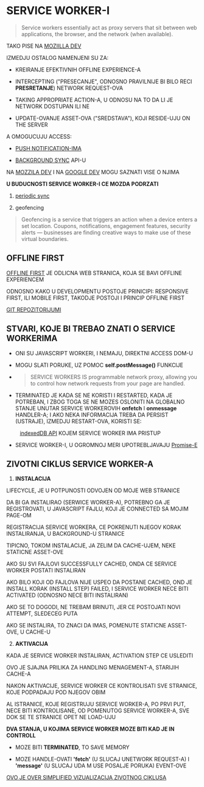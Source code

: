 # SERVICE WORKER-I

> Service workers essentially act as proxy servers that sit between web applications, the browser, and the network (when available).

TAKO PISE NA [MOZIILLA DEV](https://developer.mozilla.org/en-US/docs/Web/API/Service_Worker_API)

IZMEDJU OSTALOG NAMENJENI SU ZA:

- KREIRANJE EFEKTIVNIH OFFLINE EXPERIENCE-A

- INTERCEPTING ("PRESECANJE", ODNOSNO PRAVILNIJE BI BILO RECI **PRESRETANJE**) NETWORK REQUEST-OVA

- TAKING APPROPRIATE ACTION-A, U ODNOSU NA TO DA LI JE NETWORK DOSTUPAN ILI NE

- UPDATE-OVANJE ASSET-OVA ("SREDSTAVA"), KOJI RESIDE-UJU ON THE SERVER

A OMOGUCUJU ACCESS:

- [PUSH NOTIFICATION-IMA](https://developers.google.com/web/fundamentals/push-notifications/)

- [BACKGROUND SYNC](https://developers.google.com/web/updates/2015/12/background-sync) API-U

NA [MOZZILA DEV](https://developer.mozilla.org/en-US/docs/Web/API/Service_Worker_API/Using_Service_Workers) I NA [GOOGLE DEV](https://developers.google.com/web/fundamentals/primers/service-workers/) MOGU SAZNATI VISE O NJIMA

**U BUDUCNOSTI SERVICE WORKER-I CE MOZDA PODRZATI**

1. [periodic sync](https://developer.mozilla.org/en-US/docs/Web/API/ServiceWorkerRegistration/periodicSync)

2. geofencing

> Geofencing is a service that triggers an action when a device enters a set location. Coupons, notifications, engagement features, security alerts — businesses are finding creative ways to make use of these virtual boundaries.

## OFFLINE FIRST

[OFFLINE FIRST](http://offlinefirst.org/) JE ODLICNA WEB STRANICA, KOJA SE BAVI OFFLINE EXPERIENCEM

ODNOSNO KAKO U DEVELOPMENTU POSTOJE PRINICIPI: RESPONSIVE FIRST, ILI MOBILE FIRST, TAKODJE POSTOJI I PRINCIP OFFLINE FIRST

[GIT REPOZITORIJUMI](https://github.com/offlinefirst)

## STVARI, KOJE BI TREBAO ZNATI O SERVICE WORKERIMA

- ONI SU JAVASCRIPT WORKERI, I NEMAJU, DIREKTNI ACCESS DOM-U

- MOGU SLATI PORUKE, UZ POMOC **self.postMessage()** FUNKCIJE

- > SERVICE WORKERS IS programmable network proxy, allowing you to control how network requests from your page are handled.

- TERMINATED JE KADA SE NE KORISTI I RESTARTED, KADA JE POTREBAN, I ZBOG TOGA SE NE MOZES OSLONITI NA GLOBALNO STANJE UNUTAR SERVICE WORKEROVIH **onfetch** I **onmessage** HANDLER-A; I AKO NEKA INFORMACIJA TREBA DA PERSIST (USTRAJE), IZMEDJU RESTART-OVA, KORISTI SE:

&nbsp;&nbsp;&nbsp;&nbsp;&nbsp;&nbsp;&nbsp;&nbsp;&nbsp;[indexedDB API](https://developer.mozilla.org/en-US/docs/Web/API/IndexedDB_API) KOJEM SERVICE WORKER IMA PRISTUP

- SERVICE WORKER-I, U OGROMNOJ MERI UPOTREBLJAVAJU [Promise-E](https://developers.google.com/web/fundamentals/primers/promises)

## ZIVOTNI CIKLUS SERVICE WORKER-A

1. **INSTALACIJA**

LIFECYCLE, JE U POTPUNOSTI ODVOJEN OD MOJE WEB STRANICE

DA BI GA INSTALIRAO (SERWICE WORKER-A), POTREBNO GA JE REGISTROVATI, U JAVASCRIPT FAJLU, KOJI JE CONNECTED SA MOJIM PAGE-OM

REGISTRACIJA SERVICE WORKERA, CE POKRENUTI NJEGOV KORAK INSTALIRANJA, U BACKGROUND-U STRANICE

TIPICNO, TOKOM INSTALACIJE, JA ZELIM DA CACHE-UJEM, NEKE STATICNE ASSET-OVE

AKO SU SVI FAJLOVI SUCCESSFULLY CACHED, ONDA CE SERVICE WORKER POSTATI INSTALIRAN

AKO BILO KOJI OD FAJLOVA NIJE USPEO DA POSTANE CACHED, OND JE INSTALL KORAK (INSTALL STEP) FAILED, I SERVICE WORKER NECE BITI ACTIVATED (ODNOSNO NECE BITI INSTALIRAN)

AKO SE TO DOGODI, NE TREBAM BRINUTI, JER CE POSTOJATI NOVI ATTEMPT, SLEDECEG PUTA

AKO SE INSTALIRA, TO ZNACI DA IMAS, POMENUTE STATICNE ASSET-OVE, U CACHE-U

2. **AKTIVACIJA**

KADA JE SERVICE WORKER INSTALIRAN, ACTIVATION STEP CE USLEDITI

OVO JE SJAJNA PRILIKA ZA HANDLING MENAGEMENT-A, STARIJIH CACHE-A

NAKON AKTIVACIJE, SERVICE WORKER CE KONTROLISATI SVE STRANICE, KOJE PODPADAJU POD NJEGOV OBIM

AL ISTRANICE, KOJE REGISTRUJU SERVICE WORKER-A, PO PRVI PUT, NECE BITI KONTROLISANE, OD POMENUTOG SERVICE WORKER-A, SVE DOK SE TE STRANICE OPET NE LOAD-UJU

**DVA STANJA, U KOJIMA SERVICE WORKER MOZE BITI KAD JE IN CONTROLL**

- MOZE BITI **TERMINATED**, TO SAVE MEMORY

- MOZE HANDLE-OVATI **'fetch'** (U SLUCAJ UNETWORK REQUEST-A) I **'message'** (U SLUCAJ UDA M USE POSALJE PORUKA) EVENT-OVE

[OVO JE OVER SIMPLIFIED VIZUALIZACIJA ZIVOTNOG CIKLUSA](https://developers.google.com/web/fundamentals/primers/service-workers/images/sw-lifecycle.png)

